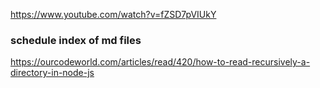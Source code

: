 

https://www.youtube.com/watch?v=fZSD7pVIUkY




### schedule index of md files

https://ourcodeworld.com/articles/read/420/how-to-read-recursively-a-directory-in-node-js

